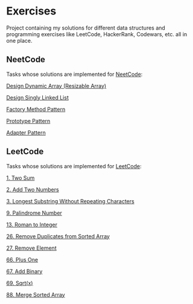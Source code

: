# Exercises
Project containing my solutions for different data structures and programming exercises like LeetCode, HackerRank, Codewars, etc. all in one place.
## NeetCode
Tasks whose solutions are implemented for [NeetCode](https://neetcode.io/):

[Design Dynamic Array (Resizable Array)](https://neetcode.io/problems/dynamicArray)

[Design Singly Linked List](https://neetcode.io/problems/singlyLinkedList)

[Factory Method Pattern](https://neetcode.io/problems/factory)

[Prototype Pattern](https://neetcode.io/problems/prototype)

[Adapter Pattern](https://neetcode.io/problems/adapter)
## LeetCode
Tasks whose solutions are implemented for [LeetCode](https://leetcode.com/):

[1. Two Sum](https://leetcode.com/problems/two-sum/description/)

[2. Add Two Numbers](https://leetcode.com/problems/add-two-numbers/description/)

[3. Longest Substring Without Repeating Characters](https://leetcode.com/problems/longest-substring-without-repeating-characters/description/)

[9. Palindrome Number](https://leetcode.com/problems/palindrome-number/description/)

[13. Roman to Integer](https://leetcode.com/problems/roman-to-integer/description/)

[26. Remove Duplicates from Sorted Array](https://leetcode.com/problems/remove-duplicates-from-sorted-array/description/)

[27. Remove Element](https://leetcode.com/problems/remove-element/description/)

[66. Plus One](https://leetcode.com/problems/plus-one/description/)

[67. Add Binary](https://leetcode.com/problems/add-binary/description/)

[69. Sqrt(x)](https://leetcode.com/problems/sqrtx/description/)

[88. Merge Sorted Array](https://leetcode.com/problems/merge-sorted-array/description/)
